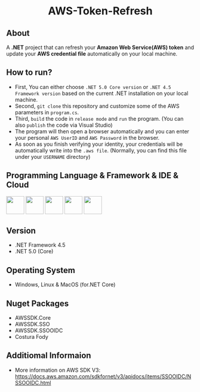 <h1 align="center">AWS-Token-Refresh</h1> 



## About

A **.NET** project that can refresh your **Amazon Web Service(AWS) token** and update your **AWS credential file** automatically on your local machine.

## How to run?

- First, You can either choose `.NET 5.0 Core version` or `.NET 4.5 Framework version` based on the current .NET installation on your local machine.
- Second, `git clone` this repository and customize some of the AWS parameters in `program.cs`.
- Third, `build` the code in `release mode` and `run` the program. (You can also `publish` the code via Visual Studio)
- The program will then open a browser automatically and you can enter your personal `AWS UserID` and `AWS Password` in the browser. 
- As soon as you finish verifying your identity, your credentials will be automatically write into the `.aws file`. (Normally, you can find this file under your `USERNAME` directory)

## Programming Language & Framework & IDE & Cloud

<img src="https://cdn.jsdelivr.net/gh/devicons/devicon/icons/csharp/csharp-original.svg" width=48px height=48px/> <img src="https://cdn.jsdelivr.net/gh/devicons/devicon/icons/dot-net/dot-net-plain-wordmark.svg" width=48px height=48px/> <img src="https://cdn.jsdelivr.net/gh/devicons/devicon/icons/dotnetcore/dotnetcore-original.svg" width=48px height=48px/>  <img src="https://cdn.jsdelivr.net/gh/devicons/devicon/icons/visualstudio/visualstudio-plain.svg" width=48px height=48px/>  <img src="https://user-images.githubusercontent.com/65143821/143433804-723b67d0-54b9-45eb-b7b4-8fedb454bc4b.png" width=48px height=48px/>

## Version
- .NET Framework 4.5
- .NET 5.0 (Core)

## Operating System
- Windows, Linux & MacOS (for.NET Core)

## Nuget Packages

- AWSSDK.Core
- AWSSDK.SSO
- AWSSDK.SSOOIDC
- Costura Fody

## Additiomal Informaion
- More information on AWS SDK V3: https://docs.aws.amazon.com/sdkfornet/v3/apidocs/items/SSOOIDC/NSSOOIDC.html
